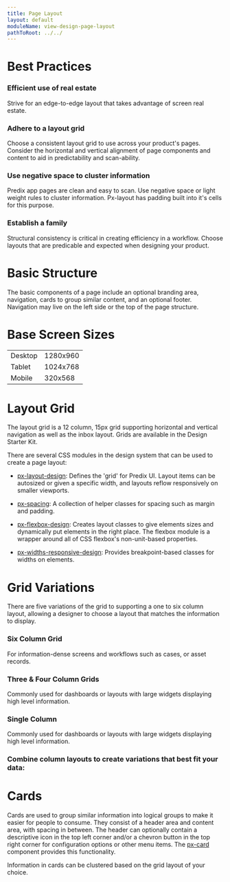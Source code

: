 ```yaml
---
title: Page Layout
layout: default
moduleName: view-design-page-layout
pathToRoot: ../../
---
```


# Best Practices
### Efficient use of real estate
Strive for an edge-to-edge layout that takes advantage of screen real estate.

### Adhere to a layout grid
Choose a consistent layout grid to use across your product's pages. Consider the horizontal and vertical alignment of page components and content to aid in predictability and scan-ability.

### Use negative space to cluster information
Predix app pages are clean and easy to scan. Use negative space or light weight rules to cluster information. Px-layout has padding built into it's cells for this purpose.

### Establish a family
Structural consistency is critical in creating efficiency in a workflow. Choose layouts that are predicable and expected when designing your product.



# Basic Structure
The basic components of a page include an optional branding area, navigation, cards to group similar content, and an optional footer. Navigation may live on the left side or the top of the page structure.

<div class="layout">
  <catalog-picture
    class="layout__item picture-side-by-side"
    img-src="../../../img/guidelines/horizontal_layout"
    img-alt="horizontal layout"
    title="Page assembly with horizontal navigation">
  </catalog-picture>
  <catalog-picture
    class="layout__item picture-side-by-side"
    img-src="../../../img/guidelines/vertical_layout"
    img-alt="vertical layout"
    title="Page assembly with vertical navigation">
  </catalog-picture>
</div>


# Base Screen Sizes
|         |          |
| ------- | -------- |
| Desktop | 1280x960 |
| Tablet  | 1024x768 |
| Mobile  | 320x568  |

# Layout Grid
The layout grid is a 12 column, 15px grid supporting horizontal and vertical navigation as well as the inbox layout. Grids are available in the Design Starter Kit.
<catalog-picture img-src="../../../img/guidelines/layout_grid" img-alt="layout grid"></catalog-picture>

There are several CSS modules in the design system that can be used to create a page layout:

* [px-layout-design](#/css/px-layout-design): Defines the 'grid' for Predix UI. Layout items can be autosized or given a specific width, and layouts reflow responsively on smaller viewports.

* [px-spacing](#/css/px-spacing-design): A collection of helper classes for spacing such as margin and padding.


* [px-flexbox-design](#/css/px-flexbox-design): Creates layout classes to give elements sizes and dynamically put elements in the right place. The flexbox module is a wrapper around all of CSS flexbox's non-unit-based properties.

* [px-widths-responsive-design](#/css/px-widths-design): Provides breakpoint-based classes for widths on elements.


# Grid Variations
There are five variations of the grid to supporting a one to six column layout, allowing a designer to choose a layout that matches the information to display.

### Six Column Grid
For information-dense screens and workflows such as cases, or asset records.

<div class="layout">
  <catalog-picture
    class="layout__item picture-side-by-side"
    img-src="../../../img/guidelines/six_column_grid"
    img-alt="six column grid">
  </catalog-picture>
  <catalog-picture
    class="layout__item picture-side-by-side"
    img-src="../../../img/guidelines/6_column_example"
    img-alt="6 column example">
  </catalog-picture>
</div>


### Three & Four Column Grids
Commonly used for dashboards or layouts with large widgets displaying high level information.

<div class="layout">
  <catalog-picture
    class="layout__item picture-side-by-side"
    img-src="../../../img/guidelines/three_column_grid"
    img-alt="three column grid">
  </catalog-picture>
  <catalog-picture
    class="layout__item picture-side-by-side"
    img-src="../../../img/guidelines/three_column_example"
    img-alt="three column example">
  </catalog-picture>
</div>

<div class="layout">
  <catalog-picture
    class="layout__item picture-side-by-side"
    img-src="../../../img/guidelines/four_column_grid"
    img-alt="four column grid">
  </catalog-picture>
  <catalog-picture
    class="layout__item picture-side-by-side"
    img-src="../../../img/guidelines/4_column_example"
    img-alt="four column example">
  </catalog-picture>
</div>


### Single Column
Commonly used for dashboards or layouts with large widgets displaying high level information.

<div class="layout">
  <catalog-picture
    class="layout__item picture-side-by-side"
    img-src="../../../img/guidelines/single_column_grid"
    img-alt="single column grid">
  </catalog-picture>
  <catalog-picture
    class="layout__item picture-side-by-side"
    img-src="../../../img/guidelines/single_column_example"
    img-alt="single column example">
  </catalog-picture>
</div>

### Combine column layouts to create variations that best fit your data:
<div class="layout">
  <catalog-picture
    class="layout__item picture-side-by-side"
    img-src="../../../img/guidelines/combined_grid"
    img-alt="combined grid">
  </catalog-picture>
  <catalog-picture
    class="layout__item picture-side-by-side"
    img-src="../../../img/guidelines/multi_column_example"
    img-alt="multi column example">
  </catalog-picture>
</div>


# Cards
Cards are used to group similar information into logical groups to make it easier for people to consume. They consist of a header area and content area, with spacing in between. The header can optionally contain a descriptive icon in the top left corner and/or a chevron button in the top right corner for configuration options or other menu items. The [px-card](#/components/px-card) component provides this functionality.

Information in cards can be clustered based on the grid layout of your choice.

<div class="layout">
  <catalog-picture
    class="layout__item picture-side-by-side"
    img-src="../../../img/guidelines/card_1up"
    img-alt="1 up card">
  </catalog-picture>
  <catalog-picture
    class="layout__item picture-side-by-side"
    img-src="../../../img/guidelines/card_2up"
    img-alt="2 up card">
  </catalog-picture>
  <catalog-picture
    class="layout__item picture-side-by-side"
    img-src="../../../img/guidelines/card_3up"
    img-alt="3 up card">
  </catalog-picture>
</div>

<div class="layout">
  <catalog-picture
    class="layout__item picture-side-by-side"
    img-src="../../../img/guidelines/card_example"
    img-alt="card example">
  </catalog-picture>
  <catalog-picture
    class="layout__item picture-side-by-side"
    img-src="../../../img/guidelines/card_example_redline"
    img-alt="card example redline">
  </catalog-picture>
</div>
